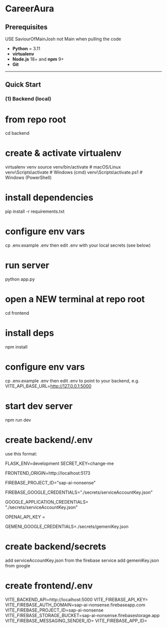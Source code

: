 # CareerAura

## Prerequisites
USE SaviourOfMainJosh not Main when pulling the code

- **Python** = 3.11  
- **virtualenv** 
- **Node.js** 18+ and **npm** 9+  
- **Git**

---

## Quick Start

### (1) Backend (local)


# from repo root
cd backend

# create & activate virtualenv
virtualenv venv
source venv/bin/activate   # macOS/Linux
venv\Scripts\activate    # Windows (cmd)
venv\Scripts\activate.ps1  # Windows (PowerShell)

# install dependencies
pip install -r requirements.txt

# configure env vars
cp .env.example .env
then edit .env with your local secrets (see below)

# run server
python app.py

# open a NEW terminal at repo root
cd frontend

# install deps
npm install

# configure env vars
cp .env.example .env
then edit .env to point to your backend, e.g. VITE_API_BASE_URL=http://127.0.0.1:5000

# start dev server
npm run dev


# create backend/.env

use this format:

FLASK_ENV=development
SECRET_KEY=change-me

FRONTEND_ORIGIN=http://localhost:5173

FIREBASE_PROJECT_ID="sap-ai-nonsense"

FIREBASE_GOOGLE_CREDENTIALS="./secrets/serviceAccountKey.json"

GOOGLE_APPLICATION_CREDENTIALS= "./secrets/serviceAccountKey.json"

OPENAI_API_KEY = 


GEMENI_GOOGLE_CREDENTIALS=./secrets/gemeniKey.json


# create backend/secrets

add serviceAccountKey.json from the firebase service
add gemeniKey.json from google 

# create frontend/.env

VITE_BACKEND_API=http://localhost:5000
VITE_FIREBASE_API_KEY=
VITE_FIREBASE_AUTH_DOMAIN=sap-ai-nonsense.firebaseapp.com
VITE_FIREBASE_PROJECT_ID=sap-ai-nonsense
VITE_FIREBASE_STORAGE_BUCKET=sap-ai-nonsense.firebasestorage.app
VITE_FIREBASE_MESSAGING_SENDER_ID=
VITE_FIREBASE_APP_ID=



